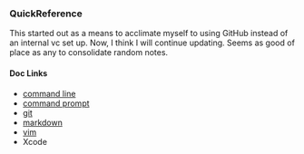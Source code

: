### QuickReference
This started out as a means to acclimate myself to using GitHub instead of an internal vc set up. Now, I think I will continue updating. Seems as good of place as any to consolidate random notes.

#### Doc Links
- [command line](/docs/command-line.md)
- [command prompt](/docs/command-prompt.md)
- [git](/docs/git.md)
- [markdown](/docs/markdown.md)
- [vim](/docs/vim.md)
- Xcode
